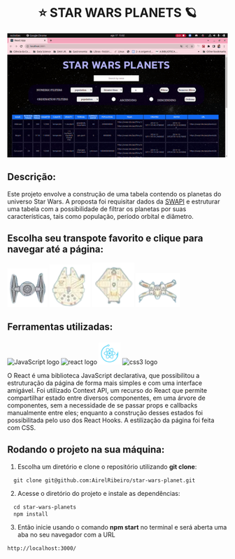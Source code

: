 
# <h1 align="center">⭐ STAR WARS PLANETS 🪐</h1>

<p align="center"><img src="./src/images/ezgif.com-gif-maker.gif" width="800"></p>

## Descrição:

<p text-align="justify" >Este projeto envolve a construção de uma tabela contendo os planetas do universo Star Wars. A proposta foi requisitar dados da <a href="https://swapi.dev/" target="_blank">SWAPI</a> e estruturar uma tabela com a possibilidade de filtrar os planetas por suas características, tais como população, período orbital e diâmetro.</p>

## Escolha seu transpote favorito e clique para navegar até a página:

<a href="https://star-wars-planets-2dfcjchsw-airelribeiro.vercel.app/" target="_blank">![Page gif](./src/images/nave1.png)</a>
<a href="https://star-wars-planets-2dfcjchsw-airelribeiro.vercel.app/" target="_blank">![Page gif](./src/images/nave2.png)</a>
<a href="https://star-wars-planets-2dfcjchsw-airelribeiro.vercel.app/" target="_blank">![Page gif](./src/images/nave3.png)</a>
<a href="https://star-wars-planets-2dfcjchsw-airelribeiro.vercel.app/" target="_blank">![Page gif](./src/images/nave4.png)</a>

## Ferramentas utilizadas:

###

<div align="left">
<img src="https://cdn.jsdelivr.net/gh/devicons/devicon/icons/javascript/javascript-original.svg" height="40" width="52" alt="JavaScript logo"  />
<img src="https://cdn.jsdelivr.net/gh/devicons/devicon/icons/react/react-original.svg" height="40" width="52" alt="react logo"  />
<img width="50" height="50" src="./src/images/react_hooks.png" alt="React Hooks logo"  />
<img src="https://cdn.jsdelivr.net/gh/devicons/devicon/icons/css3/css3-original.svg" height="40" width="52" alt="css3 logo"  />
<p text-align="justify">
O React é uma biblioteca JavaScript declarativa, que possibilitou a estruturação da página de forma mais simples e com uma interface amigável. Foi utilizado Context API, um recurso do React que permite compartilhar estado entre diversos componentes, em uma árvore de componentes, sem a necessidade de se passar props e callbacks manualmente entre eles; enquanto a construção desses estados foi possibilitada pelo uso dos React Hooks. A estilização da página foi feita com CSS.
</p>
</div>

###

## Rodando o projeto na sua máquina:

1. Escolha um diretório e clone o repositório utilizando **git clone**:
```
  git clone git@github.com:AirelRibeiro/star-wars-planet.git
```

2. Acesse o diretório do projeto e instale as dependências:
```
  cd star-wars-planets
  npm install
```

3. Então inicie usando o comando **npm start** no terminal e será aberta uma aba no seu navegador com a URL
```
http://localhost:3000/
```
